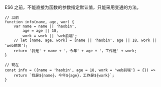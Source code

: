 ES6 之前，不能直接为函数的参数指定默认值，只能采用变通的方法。

    // 以前
    function info(name, age, wor) {
        var name = name || 'haobin',
            age = age || 18,
            work = work || 'web前端';
        // let [name, age, work] = [name || 'haobin', age || 18, work || 'web前端'];
        return '我是' + name + '，今年' + age + '，工作是' + work;
    }

    // 现在
    const info = ({name = 'haobin', age = 18, work = 'web前端'} = {}) => 
        return `我是${name}，今年${age}，工作是${work}`;
    }



